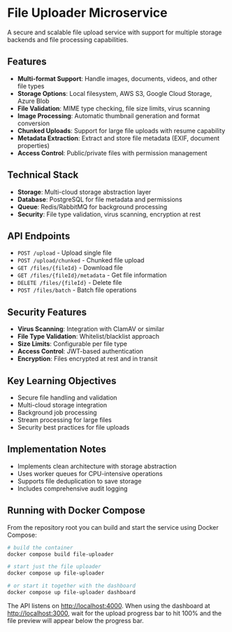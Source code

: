 # File Uploader Microservice

A secure and scalable file upload service with support for multiple storage backends and file processing capabilities.

## Features

- **Multi-format Support**: Handle images, documents, videos, and other file types
- **Storage Options**: Local filesystem, AWS S3, Google Cloud Storage, Azure Blob
- **File Validation**: MIME type checking, file size limits, virus scanning
- **Image Processing**: Automatic thumbnail generation and format conversion
- **Chunked Uploads**: Support for large file uploads with resume capability
- **Metadata Extraction**: Extract and store file metadata (EXIF, document properties)
- **Access Control**: Public/private files with permission management

## Technical Stack

- **Storage**: Multi-cloud storage abstraction layer
- **Database**: PostgreSQL for file metadata and permissions
- **Queue**: Redis/RabbitMQ for background processing
- **Security**: File type validation, virus scanning, encryption at rest

## API Endpoints

- `POST /upload` - Upload single file
- `POST /upload/chunked` - Chunked file upload
- `GET /files/{fileId}` - Download file
- `GET /files/{fileId}/metadata` - Get file information
- `DELETE /files/{fileId}` - Delete file
- `POST /files/batch` - Batch file operations

## Security Features

- **Virus Scanning**: Integration with ClamAV or similar
- **File Type Validation**: Whitelist/blacklist approach
- **Size Limits**: Configurable per file type
- **Access Control**: JWT-based authentication
- **Encryption**: Files encrypted at rest and in transit

## Key Learning Objectives

- Secure file handling and validation
- Multi-cloud storage integration
- Background job processing
- Stream processing for large files
- Security best practices for file uploads

## Implementation Notes

- Implements clean architecture with storage abstraction
- Uses worker queues for CPU-intensive operations
- Supports file deduplication to save storage
- Includes comprehensive audit logging

## Running with Docker Compose

From the repository root you can build and start the service using Docker Compose:

```bash
# build the container
docker compose build file-uploader

# start just the file uploader
docker compose up file-uploader

# or start it together with the dashboard
docker compose up file-uploader dashboard
```

The API listens on [http://localhost:4000](http://localhost:4000). When using the dashboard at [http://localhost:3000](http://localhost:3000), wait for the upload progress bar to hit 100% and the file preview will appear below the progress bar.
